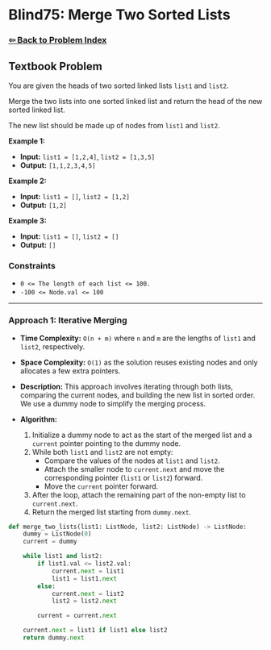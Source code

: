 # Blind75: Merge Two Sorted Lists

### [⇦ Back to Problem Index](../../index.md)

## Textbook Problem

You are given the heads of two sorted linked lists `list1` and `list2`.

Merge the two lists into one sorted linked list and return the head of the new sorted linked list.

The new list should be made up of nodes from `list1` and `list2`.

**Example 1:**

-   **Input:** `list1 = [1,2,4]`, `list2 = [1,3,5]`
-   **Output:** `[1,1,2,3,4,5]`

**Example 2:**

-   **Input:** `list1 = []`, `list2 = [1,2]`
-   **Output:** `[1,2]`

**Example 3:**

-   **Input:** `list1 = []`, `list2 = []`
-   **Output:** `[]`

### Constraints

-   `0 <= The length of each list <= 100.`
-   `-100 <= Node.val <= 100`

---

### Approach 1: Iterative Merging

-   **Time Complexity:** `O(n + m)` where `n` and `m` are the lengths of `list1` and `list2`, respectively.
-   **Space Complexity:** `O(1)` as the solution reuses existing nodes and only allocates a few extra pointers.
-   **Description:** This approach involves iterating through both lists, comparing the current nodes, and building the new list in sorted order. We use a dummy node to simplify the merging process.
-   **Algorithm:**

    1. Initialize a dummy node to act as the start of the merged list and a `current` pointer pointing to the dummy node.
    2. While both `list1` and `list2` are not empty:
        - Compare the values of the nodes at `list1` and `list2`.
        - Attach the smaller node to `current.next` and move the corresponding pointer (`list1` or `list2`) forward.
        - Move the `current` pointer forward.
    3. After the loop, attach the remaining part of the non-empty list to `current.next`.
    4. Return the merged list starting from `dummy.next`.

```python
def merge_two_lists(list1: ListNode, list2: ListNode) -> ListNode:
	dummy = ListNode(0)
	current = dummy

	while list1 and list2:
		if list1.val <= list2.val:
			current.next = list1
			list1 = list1.next
		else:
			current.next = list2
			list2 = list2.next

		current = current.next

	current.next = list1 if list1 else list2
	return dummy.next
```
